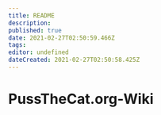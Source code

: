 ```yaml
---
title: README
description: 
published: true
date: 2021-02-27T02:50:59.466Z
tags: 
editor: undefined
dateCreated: 2021-02-27T02:50:58.425Z
---
```


# PussTheCat.org-Wiki

